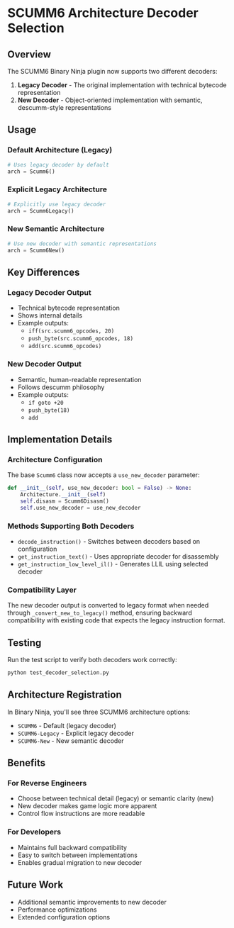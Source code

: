 # SCUMM6 Architecture Decoder Selection

## Overview

The SCUMM6 Binary Ninja plugin now supports two different decoders:

1. **Legacy Decoder** - The original implementation with technical bytecode representation
2. **New Decoder** - Object-oriented implementation with semantic, descumm-style representations

## Usage

### Default Architecture (Legacy)
```python
# Uses legacy decoder by default
arch = Scumm6()
```

### Explicit Legacy Architecture
```python
# Explicitly use legacy decoder
arch = Scumm6Legacy()
```

### New Semantic Architecture
```python
# Use new decoder with semantic representations
arch = Scumm6New()
```

## Key Differences

### Legacy Decoder Output
- Technical bytecode representation
- Shows internal details
- Example outputs:
  - `iff(src.scumm6_opcodes, 20)`
  - `push_byte(src.scumm6_opcodes, 18)`
  - `add(src.scumm6_opcodes)`

### New Decoder Output
- Semantic, human-readable representation
- Follows descumm philosophy
- Example outputs:
  - `if goto +20`
  - `push_byte(18)`
  - `add`

## Implementation Details

### Architecture Configuration
The base `Scumm6` class now accepts a `use_new_decoder` parameter:
```python
def __init__(self, use_new_decoder: bool = False) -> None:
    Architecture.__init__(self)
    self.disasm = Scumm6Disasm()
    self.use_new_decoder = use_new_decoder
```

### Methods Supporting Both Decoders
- `decode_instruction()` - Switches between decoders based on configuration
- `get_instruction_text()` - Uses appropriate decoder for disassembly
- `get_instruction_low_level_il()` - Generates LLIL using selected decoder

### Compatibility Layer
The new decoder output is converted to legacy format when needed through `_convert_new_to_legacy()` method, ensuring backward compatibility with existing code that expects the legacy instruction format.

## Testing

Run the test script to verify both decoders work correctly:
```bash
python test_decoder_selection.py
```

## Architecture Registration

In Binary Ninja, you'll see three SCUMM6 architecture options:
- `SCUMM6` - Default (legacy decoder)
- `SCUMM6-Legacy` - Explicit legacy decoder
- `SCUMM6-New` - New semantic decoder

## Benefits

### For Reverse Engineers
- Choose between technical detail (legacy) or semantic clarity (new)
- New decoder makes game logic more apparent
- Control flow instructions are more readable

### For Developers
- Maintains full backward compatibility
- Easy to switch between implementations
- Enables gradual migration to new decoder

## Future Work
- Additional semantic improvements to new decoder
- Performance optimizations
- Extended configuration options